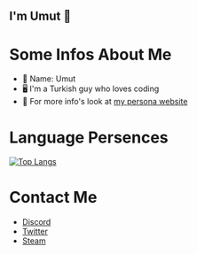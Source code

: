 ## I'm Umut 👋

# Some Infos About Me

- 👀 Name: Umut
- 🖥️ I'm a Turkish guy who loves coding
- 📢 For more info's look at [my persona website](https://umutdev.xyz)

# Language Persences

[![Top Langs](https://github-readme-stats.vercel.app/api/top-langs/?username=umutgulmez&layout=compact)](https://github.com/umutgulmez/github-readme-stats)

# Contact Me

- [Discord](https://discord.com/users/274615370214670336)
- [Twitter]()
- [Steam](https://steamcommunity.com/id/klyne312/)
